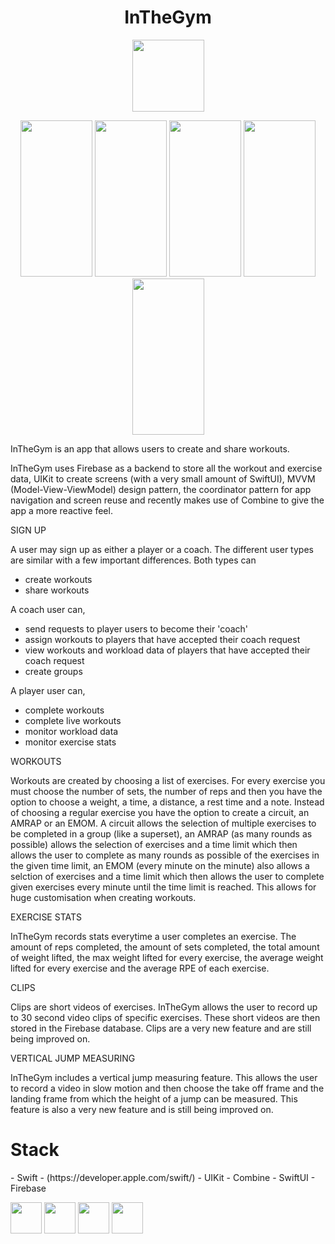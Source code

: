 <h1 align="center">
  InTheGym
</h1>

<p align="center">
  <img src="https://user-images.githubusercontent.com/39130967/164718299-44c8d875-a30c-4bd5-aaee-4329d144e42c.png" width="115"     height="115">
</p>


<p align="center">
  <img src="https://user-images.githubusercontent.com/39130967/164715709-beb8dfeb-00a2-4740-baef-d94304763e0a.png" width="115"     height="250">
  <img src="https://user-images.githubusercontent.com/39130967/164715673-7826de10-148e-4afa-9902-ce2f6e8f2ec2.png" width="115"     height="250">
  <img src="https://user-images.githubusercontent.com/39130967/164715704-8859e5a5-8313-4832-b9e3-575b88c842f6.png" width="115"     height="250">
  <img src="https://user-images.githubusercontent.com/39130967/164715693-91305407-0215-4bed-950c-772c1f73d0c9.png" width="115"     height="250">
  <img src="https://user-images.githubusercontent.com/39130967/164714582-1c003763-056c-4fe3-b2a2-8f1c36478968.png" width="115"     height="250">
</p>

InTheGym is an app that allows users to create and share workouts.

InTheGym uses Firebase as a backend to store all the workout and exercise data, UIKit to create screens (with a very small amount of SwiftUI),
MVVM (Model-View-ViewModel) design pattern, the coordinator pattern for app navigation and screen reuse and recently makes use of Combine to give
the app a more reactive feel.


SIGN UP

A user may sign up as either a player or a coach. The different user types are similar with a few important differences. Both types can
  - create workouts
  - share workouts
  
A coach user can, 
  - send requests to player users to become their 'coach'
  - assign workouts to players that have accepted their coach request
  - view workouts and workload data of players that have accepted their coach request
  - create groups
  
A player user can,
  - complete workouts
  - complete live workouts
  - monitor workload data
  - monitor exercise stats


WORKOUTS

Workouts are created by choosing a list of exercises. For every exercise you must choose the number of sets, the number of reps and then you have the 
option to choose a weight, a time, a distance, a rest time and a note. Instead of choosing a regular exercise you have the option to create a circuit,
an AMRAP or an EMOM. A circuit allows the selection of multiple exercises to be completed in a group (like a superset), an AMRAP (as many rounds as possible)
allows the selection of exercises and a time limit which then allows the user to complete as many rounds as possible of the exercises in the given time limit,
an EMOM (every minute on the minute) also allows a selction of exercises and a time limit which then allows the user to complete given exercises every minute
until the time limit is reached. This allows for huge customisation when creating workouts.

EXERCISE STATS

InTheGym records stats everytime a user completes an exercise. The amount of reps completed, the amount of sets completed, the total amount of weight lifted, 
the max weight lifted for every exercise, the average weight lifted for every exercise and the average RPE of each exercise.

CLIPS

Clips are short videos of exercises. InTheGym allows the user to record up to 30 second video clips of specific exercises. These short videos are then stored in 
the Firebase database. Clips are a very new feature and are still being improved on.

VERTICAL JUMP MEASURING

InTheGym includes a vertical jump measuring feature. This allows the user to record a video in slow motion and then choose the take off frame and the landing frame
from which the height of a jump can be measured. This feature is also a very new feature and is still being improved on.

<h1>
  Stack
</h1>
  - Swift
  - (https://developer.apple.com/swift/)
  - UIKit
  - Combine
  - SwiftUI
  - Firebase


[<img src="https://user-images.githubusercontent.com/39130967/164758730-543f0199-01ad-4156-b726-ca67d1db9a78.png" width="50"/>](https://developer.apple.com/swift)
[<img src="https://user-images.githubusercontent.com/39130967/164758836-70854f98-2973-4e45-9945-f282b2e504ab.png" width="50"/>](https://developer.apple.com/documentation/uikit)
[<img src="https://user-images.githubusercontent.com/39130967/164758868-fe995259-307e-41c6-8a2d-55a525209a93.png" width="50"/>](https://firebase.google.com)
[<img src="https://user-images.githubusercontent.com/39130967/164760501-807c44e5-5da2-4a20-ad08-c29b9c4ae5b9.png" width="50"/>](https://developer.apple.com/swiftui)

